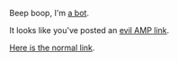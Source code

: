 Beep boop, I'm [a bot](https://github.com/mlda065/paragraphiser_bot_aws/tree/amp).

It looks like you've posted an [evil AMP link](https://www.theregister.co.uk/2017/05/19/open_source_insider_google_amp_bad_bad_bad).

[Here is the normal link](https://www.example.com/test).
